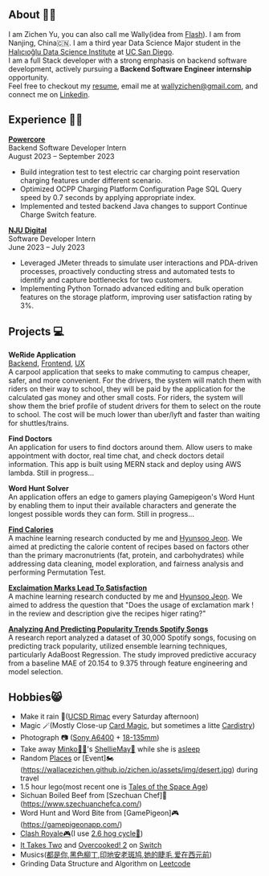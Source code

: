 ## About 👋🏼<br>
I am Zichen Yu, you can also call me Wally(idea from [Flash](https://en.wikipedia.org/wiki/Wally_West)). I am from Nanjing, China🇨🇳. I am a third year Data Science Major student in the [Halıcıoğlu Data Science Institute](https://datascience.ucsd.edu/) at [UC San Diego](https://www.ucsd.edu/). <br>
I am a full Stack developer with a strong emphasis on backend software development, actively pursuing a **Backend Software Engineer internship** opportunity.<br>
Feel free to checkout my [resume](https://wallacezichen.github.io/zichen.io/assets/pdf/Zichen_Yu_Resume_v6.pdf), email me at <a>wallyzichen@gmail.com</a>, and connect me on [Linkedin](https://www.linkedin.com/in/zichen-yu-1a4838248/).

<a name='experience'></a>

## Experience 🧑‍💻

**[Powercore](https://www.powercoreglobal.com/)**<br>
Backend Software Developer Intern<br>
August 2023 – September 2023
- Build integration test to test electric car charging point reservation charging features under different scenario.
- Optimized OCPP Charging Platform Configuration Page SQL Query speed by 0.7 seconds by applying appropriate index.
- Implemented and tested backend Java changes to support Continue Charge Switch feature.

**[NJU Digital](http://www.ndsm.cn/)**<br>
Software Developer Intern<br>
June 2023 – July 2023
- Leveraged JMeter threads to simulate user interactions and PDA-driven processes, proactively conducting stress and
automated tests to identify and capture bottlenecks for two customers.
- Implementing Python Tornado advanced editing and bulk operation features on the storage platform, improving user
satisfaction rating by 3%.
<a name='project'></a>

## Projects 💻

**WeRide Application**<br>
[Backend](https://github.com/wallacezichen/weRide-backend), [Frontend](https://github.com/wallacezichen/weRide-reactNative), [UX](https://www.figma.com/file/CnP646LYZOvRwxTC7HiZuM/ui-design-before-enter-home-page?node-id=0%3A1&t=E1KfSTgFT0cXhYCJ-0)<br>
A carpool application that seeks to make commuting to campus cheaper, safer, and more convenient. For the drivers, the system will match them with riders on their way to school, they will be paid by the application for the calculated gas money and other small costs. For riders, the system will show them the brief profile of student drivers for them to select on the route to school. The cost will be much lower than uber/lyft and faster than waiting for shuttles/trains. 

**Find Doctors**<br>
An application for users to find doctors around them. Allow users to make appointment with doctor, real time chat, and check doctors detail information. This app is built using MERN stack and deploy using AWS lambda. Still in progress...

**Word Hunt Solver**<br>
An application offers an edge to gamers playing Gamepigeon's Word Hunt by enabling them to input their available characters and generate the longest possible words they can form. Still in progress...

**[Find Calories](https://wallacezichen.github.io/Find_the_Calories/)**<br>
A machine learning research conducted by me and [Hyunsoo Jeon](https://www.linkedin.com/in/hyunsoo-jeon-808kr/). We aimed at predicting the calorie content of recipes based on factors other than the primary macronutrients (fat, protein, and carbohydrates) while addressing data cleaning, model exploration, and fairness analysis and performing Permutation Test.

**[Exclaimation Marks Lead To Satisfaction](https://lionjhs98.github.io/exclamation-mark-shows-satisfaction/)**<br>
A machine learning research conducted by me and [Hyunsoo Jeon](https://www.linkedin.com/in/hyunsoo-jeon-808kr/). We aimed to address the question that "Does the usage of exclamation mark ! in the review and description give the recipes higer rating?"

**[Analyzing And Predicting Popularity Trends Spotify Songs](https://wallacezichen.github.io/zichen.io/assets/pdf/Assignment2_report.pdf)**<br>
A research report analyzed a dataset of 30,000 Spotify songs, focusing on predicting track popularity, utilized ensemble learning techniques, particularly AdaBoost Regression. The study improved predictive accuracy from a baseline MAE of 20.154 to 9.375 through feature engineering and model selection.

## Hobbies😸<br> 
- Make it rain 🏀([UCSD Rimac](https://recreation.ucsd.edu/) every Saturday afternoon)
- Magic 🪄(Mostly Close-up [Card Magic](https://www.bilibili.com/video/BV1rv411z7Jg/?spm_id_from=333.999.0.0), but sometimes a litte [Cardistry](https://youtu.be/TG_9LZmnbrc))
- Photograph 📷 ([Sony A6400](https://electronics.sony.com/imaging/interchangeable-lens-cameras/aps-c/p/ilce6400-b) + [18-135mm](https://electronics.sony.com/imaging/lenses/aps-c-e-mount/p/sel18135))
- Take away [Minko🐴🐴](https://wallacezichen.github.io/zichen.io//assets/img/%E9%BB%91%E5%8C%96%E9%A9%AC%E9%A9%AC.jpg)'s [ShellieMay🧸](https://wallacezichen.github.io/zichen.io//assets/img/xiaoxiong.jpg) while she is [asleep](https://wallacezichen.github.io/zichen.io//assets/img/sleeping.jpeg)
- Random [Places](https://wallacezichen.github.io/zichen.io/assets/img/ROCK%20%26%20ROLL.jpg) or [Event]🏍️(https://wallacezichen.github.io/zichen.io/assets/img/desert.jpg) during travel
- 1.5 hour lego(most recent one is [Tales of the Space Age](https://www.lego.com/en-us/product/tales-of-the-space-age-21340))
- Sichuan Boiled Beef from [Szechuan Chef]🥵(https://www.szechuanchefca.com/)
- Word Hunt and Word Bite from [GamePigeon]🎮(https://gamepigeonapp.com/) 
- [Clash Royale🎮](https://supercell.com/en/games/clashroyale/)(I use [2.6 hog cycle🐗](https://www.deckshop.pro/deck/detail/ice-spirit,evo-skeletons,cannon,ice-golem,fireball,musketeer,hog-rider,the-log))
- [It Takes Two](https://www.nintendo.com/us/store/products/it-takes-two-switch/) and [Overcooked! 2](https://www.nintendo.com/us/store/products/overcooked-2-switch/) on [Switch](https://www.nintendo.com/us/switch/)
- Musics([都是你](https://wallacezichen.github.io/zichen.io/assets/mp3/%E9%83%BD%E6%98%AF%E4%BD%A0.mp3),[黑色柳丁](https://wallacezichen.github.io/zichen.io/assets/mp3/%E9%BB%91%E8%89%B2%E6%9F%B3%E4%B8%81.mp3),[印地安老斑鸠](https://wallacezichen.github.io/zichen.io/assets/mp3/%E5%8D%B0%E5%9C%B0%E5%AE%89%E8%80%81%E6%96%91%E9%B8%A0.mp3),[她的睫毛](https://wallacezichen.github.io/zichen.io/assets/mp3/%E5%A5%B9%E7%9A%84%E7%9D%AB%E6%AF%9B.mp3),[爱在西元前](https://wallacezichen.github.io/zichen.io/assets/mp3/%E7%88%B1%E5%9C%A8%E8%A5%BF%E5%85%83%E5%89%8D.mp3))
- Grinding Data Structure and Algorithm on [Leetcode](https://leetcode.com/wallyzichen/)




